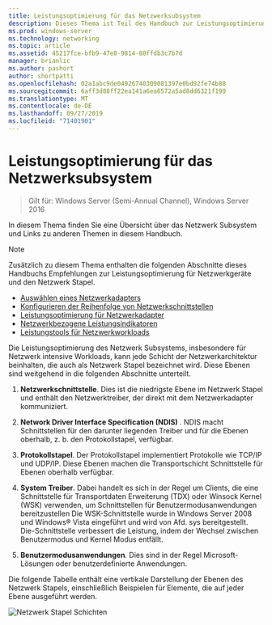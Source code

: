 ```yaml
---
title: Leistungsoptimierung für das Netzwerksubsystem
description: Dieses Thema ist Teil des Handbuch zur Leistungsoptimierung des Netzwerk Subsystems für Windows Server 2016.
ms.prod: windows-server
ms.technology: networking
ms.topic: article
ms.assetid: 45217fce-bfb9-47e8-9814-88ffdb3c7b7d
manager: brianlic
ms.author: pashort
author: shortpatti
ms.openlocfilehash: 02a1abc9de04926740309081397e0bd92fe74b88
ms.sourcegitcommit: 6aff3d88ff22ea141a6ea6572a5ad8dd6321f199
ms.translationtype: MT
ms.contentlocale: de-DE
ms.lasthandoff: 09/27/2019
ms.locfileid: "71401901"
---
```

# <a name="network-subsystem-performance-tuning"></a>Leistungsoptimierung für das Netzwerksubsystem

>Gilt für: Windows Server (Semi-Annual Channel), Windows Server 2016

In diesem Thema finden Sie eine Übersicht über das Netzwerk Subsystem und Links zu anderen Themen in diesem Handbuch.

>[!NOTE]
>Zusätzlich zu diesem Thema enthalten die folgenden Abschnitte dieses Handbuchs Empfehlungen zur Leistungsoptimierung für Netzwerkgeräte und den Netzwerk Stapel.
> - [Auswählen eines Netzwerkadapters](net-sub-choose-nic.md)
> - [Konfigurieren der Reihenfolge von Netzwerkschnittstellen](net-sub-interface-metric.md)
> - [Leistungsoptimierung für Netzwerkadapter](net-sub-performance-tuning-nics.md)
> - [Netzwerkbezogene Leistungsindikatoren](net-sub-performance-counters.md)
> - [Leistungstools für Netzwerkworkloads](net-sub-performance-tools.md)

Die Leistungsoptimierung des Netzwerk Subsystems, insbesondere für Netzwerk intensive Workloads, kann jede Schicht der Netzwerkarchitektur beinhalten, die auch als Netzwerk Stapel bezeichnet wird. Diese Ebenen sind weitgehend in die folgenden Abschnitte unterteilt.

1. **Netzwerkschnittstelle**. Dies ist die niedrigste Ebene im Netzwerk Stapel und enthält den Netzwerktreiber, der direkt mit dem Netzwerkadapter kommuniziert.

2. **Network Driver Interface Specification (NDIS)** . NDIS macht Schnittstellen für den darunter liegenden Treiber und für die Ebenen oberhalb, z. b. den Protokollstapel, verfügbar.
  
3. **Protokollstapel**. Der Protokollstapel implementiert Protokolle wie TCP/IP und UDP/IP. Diese Ebenen machen die Transportschicht Schnittstelle für Ebenen oberhalb verfügbar.
  
4. **System Treiber**. Dabei handelt es sich in der Regel um Clients, die eine Schnittstelle für Transportdaten Erweiterung (TDX) oder Winsock Kernel (WSK) verwenden, um Schnittstellen für Benutzermodusanwendungen bereitzustellen Die WSK-Schnittstelle wurde in Windows Server 2008 und Windows&reg; Vista eingeführt und wird von Afd. sys bereitgestellt. Die-Schnittstelle verbessert die Leistung, indem der Wechsel zwischen Benutzermodus und Kernel Modus entfällt.
  
5. **Benutzermodusanwendungen**. Dies sind in der Regel Microsoft-Lösungen oder benutzerdefinierte Anwendungen.

Die folgende Tabelle enthält eine vertikale Darstellung der Ebenen des Netzwerk Stapels, einschließlich Beispielen für Elemente, die auf jeder Ebene ausgeführt werden.  

![Netzwerk Stapel Schichten](../../media/Network-Subsystem/network-layers.jpg)

